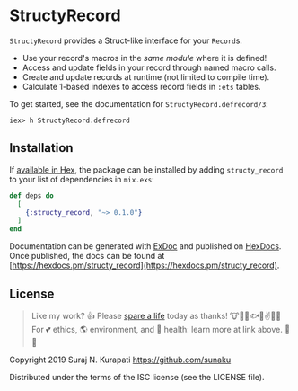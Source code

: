 # StructyRecord

`StructyRecord` provides a Struct-like interface for your `Record`s.

- Use your record's macros in the _same module_ where it is defined!
- Access and update fields in your record through named macro calls.
- Create and update records at runtime (not limited to compile time).
- Calculate 1-based indexes to access record fields in `:ets` tables.

To get started, see the documentation for `StructyRecord.defrecord/3`:

    iex> h StructyRecord.defrecord

## Installation

If [available in Hex](https://hex.pm/docs/publish), the package can be installed
by adding `structy_record` to your list of dependencies in `mix.exs`:

```elixir
def deps do
  [
    {:structy_record, "~> 0.1.0"}
  ]
end
```

Documentation can be generated with [ExDoc](https://github.com/elixir-lang/ex_doc)
and published on [HexDocs](https://hexdocs.pm). Once published, the docs can
be found at [https://hexdocs.pm/structy_record](https://hexdocs.pm/structy_record).

## License

[Spare A Life]: https://sunaku.github.io/vegan-for-life.html
> Like my work? 👍 Please [spare a life] today as thanks! 🐮🐷🐔🐟🙊✌💞✨ <br>
> For 💕 ethics, 🌎 environment, and 💪 health: learn more at link above. 🙇🙏

Copyright 2019 Suraj N. Kurapati <https://github.com/sunaku>

Distributed under the terms of the ISC license (see the LICENSE file).
